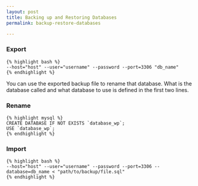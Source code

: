 ```yaml
---
layout: post
title: Backing up and Restoring Databases
permalink: backup-restore-databases

---
```

### Export

    {% highlight bash %}
    --host="host" --user="username" --password --port=3306 "db_name"
    {% endhighlight %}

You can use the exported backup file to rename that database. What is the database called and what database to use is defined in the first two lines.

### Rename

    {% highlight mysql %}
    CREATE DATABASE IF NOT EXISTS `database_wp`;
    USE `database_wp`;
    {% endhighlight %}

### Import

    {% highlight bash %}
    --host="host" --user="username" --password --port=3306 --database=db_name < "path/to/backup/file.sql"
    {% endhighlight %}
